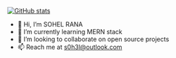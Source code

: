 [![GitHub stats](https://github-readme-stats.vercel.app/api?username=S0H3L)](https://github.com/S0H3L)

- 👋 Hi, I’m SOHEL RANA
- 🌱 I’m currently learning MERN stack
- 💞️ I’m looking to collaborate on open source projects
- 📫 Reach me at s0h3l@outlook.com


